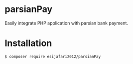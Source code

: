 # parsianPay
Easily integrate PHP application with parsian bank payment.

# Installation
``` bash
$ composer require esijafari2012/parsianPay
```
 
